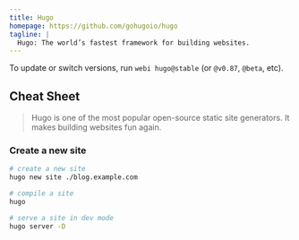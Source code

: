 ```yaml
---
title: Hugo
homepage: https://github.com/gohugoio/hugo
tagline: |
  Hugo: The world’s fastest framework for building websites.
---
```


To update or switch versions, run `webi hugo@stable` (or `@v0.87`, `@beta`,
etc).

## Cheat Sheet

> Hugo is one of the most popular open-source static site generators. It makes
> building websites fun again.

### Create a new site

```bash
# create a new site
hugo new site ./blog.example.com
```

```bash
# compile a site
hugo
```

```bash
# serve a site in dev mode
hugo server -D
```
